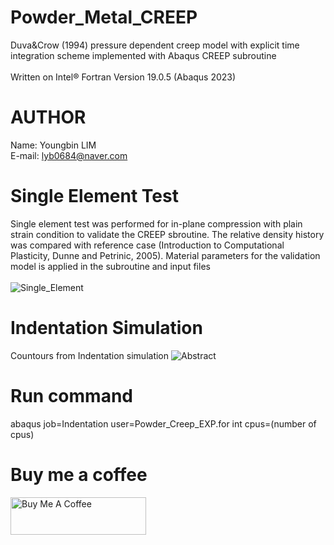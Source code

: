 # Powder_Metal_CREEP
Duva&amp;Crow (1994) pressure dependent creep model with explicit time integration scheme implemented with Abaqus CREEP subroutine<br><br>
Written on Intel® Fortran Version 19.0.5 (Abaqus 2023)

# AUTHOR
Name: Youngbin LIM
<br>E-mail: lyb0684@naver.com<br>

# Single Element Test
Single element test was performed for in-plane compression with plain strain condition to validate the CREEP sbroutine. The relative density history was compared with reference case (Introduction to Computational Plasticity, Dunne and Petrinic, 2005). Material parameters for the validation model is applied in the subroutine and input files<br><br>
![Single_Element](https://github.com/YB-LIM/Powder_Metal_CREEP/assets/105615106/312ab1fb-3758-4def-900a-0b6c2f22cd84)

# Indentation Simulation
Countours from Indentation simulation 
![Abstract](https://github.com/YB-LIM/Powder_Metal_CREEP/assets/105615106/dd6e4ed1-e905-456a-ad1f-304b81bd759d)

# Run command
abaqus job=Indentation user=Powder_Creep_EXP.for int cpus=(number of cpus)
<br>

# Buy me a coffee
<a href="https://www.buymeacoffee.com/lyb280199G" target="_blank"><img src="https://cdn.buymeacoffee.com/buttons/v2/default-yellow.png" alt="Buy Me A Coffee" style="height: 60px !important;width: 217px !important;" ></a><br>
